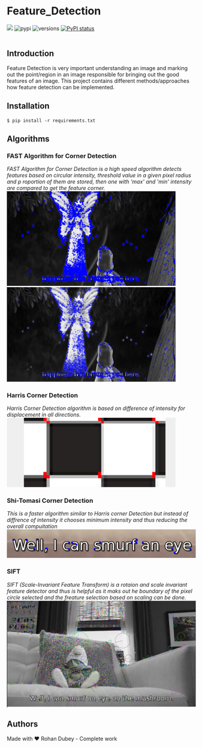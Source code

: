 # Feature_Detection
[![](https://img.shields.io/badge/License-Apache%202.0-blue.svg)](https://github.com/rohandubey/Feature_Detection/blob/master/LICENSE)
![pypi](https://img.shields.io/pypi/v/pybadges.svg)
![versions](https://img.shields.io/pypi/pyversions/pybadges.svg)
[![PyPI status](https://img.shields.io/pypi/status/trains-jupyter-plugin.svg)](https://pypi.python.org/pypi/trains-jupyter-plugin/) 
<br><br>
## Introduction
Feature Detection is very important understanding an image and marking out the point/region in an image responsible for bringing out the good features of an image. This project contains different methods/approaches how feature detection can be implemented.
## Installation
```
$ pip install -r requirements.txt
```
## Algorithms
### FAST Algorithm for Corner Detection
<i>FAST Algorithm for Corner Detection is a high speed algorithm detects features based on circular intensity, threshold value in a given pixel radius and p roportion of them are stored, then one with 'max' and 'min' intensity are compared to get the feature corner.</i>
<img src="fast2.png" width="450">
<img src="fast.png" width="450">
### Harris Corner Detection
<i>Harris Corner Detection algorithm is based on  difference of intensity for displacement in all directions. </i>
<img src="harris.png" width="450">
### Shi-Tomasi Corner Detection
<i>This is a faster algorithm similar to Harris corner Detection but instead of diffrence of intensity it chooses minimum intensity and thus reducing the overall compuitation</i> <br>
<img src="shi_tomasi.png">
### SIFT
<i> SIFT (Scale-Invariant Feature Transform) is a rotaion and scale invariant feature detector and thus is helpful as it maks out he boundary of the pixel circle selected and the freature selection based on scaling can be done.  </i>
<img src="sift.png" width="600">
## Authors
Made with ❤️ Rohan Dubey - Complete work
